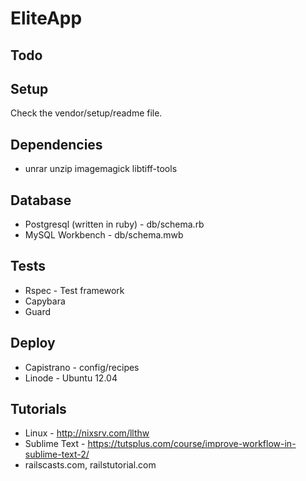 # EliteApp

## Todo


## Setup

Check the vendor/setup/readme file.


## Dependencies

* unrar unzip imagemagick libtiff-tools


## Database

* Postgresql (written in ruby) - db/schema.rb
* MySQL Workbench - db/schema.mwb


## Tests

* Rspec - Test framework
* Capybara
* Guard


## Deploy

* Capistrano - config/recipes
* Linode - Ubuntu 12.04


## Tutorials

* Linux - http://nixsrv.com/llthw
* Sublime Text - https://tutsplus.com/course/improve-workflow-in-sublime-text-2/
* railscasts.com, railstutorial.com
